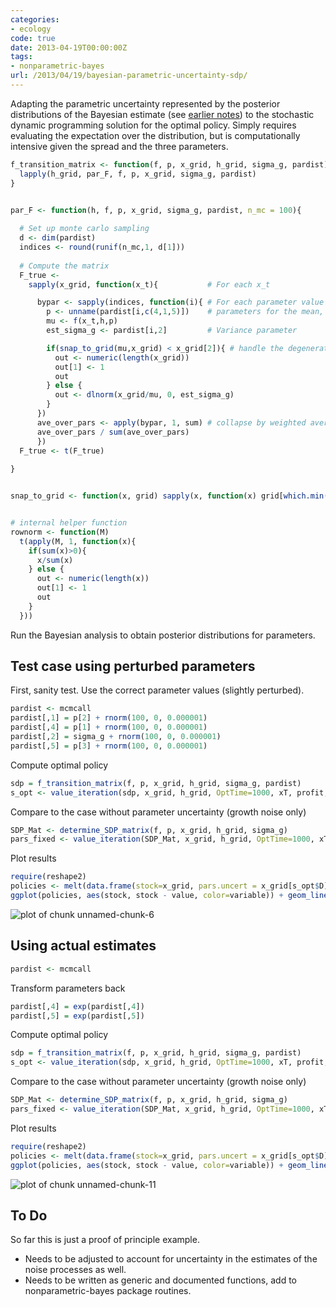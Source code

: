 ```yaml
---
categories:
- ecology
code: true
date: 2013-04-19T00:00:00Z
tags:
- nonparametric-bayes
url: /2013/04/19/bayesian-parametric-uncertainty-sdp/
---
```


Adapting the parametric uncertainty represented by the posterior distributions of the Bayesian estimate (see [earlier notes](http://carlboettiger.info/2013/04/12/parametric-bayesian-example.html)) to the stochastic dynamic programming solution for the optimal policy.  Simply requires evaluating the expectation over the distribution, but is computationally intensive given the spread and the three parameters.  





```r
f_transition_matrix <- function(f, p, x_grid, h_grid, sigma_g, pardist){
  lapply(h_grid, par_F, f, p, x_grid, sigma_g, pardist)
}


par_F <- function(h, f, p, x_grid, sigma_g, pardist, n_mc = 100){
  
  # Set up monte carlo sampling 
  d <- dim(pardist)
  indices <- round(runif(n_mc,1, d[1]))
  
  # Compute the matrix
  F_true <- 
    sapply(x_grid, function(x_t){           # For each x_t  

      bypar <- sapply(indices, function(i){ # For each parameter value
        p <- unname(pardist[i,c(4,1,5)])    # parameters for the mean, at current sample 
        mu <- f(x_t,h,p)
        est_sigma_g <- pardist[i,2]         # Variance parameter 

        if(snap_to_grid(mu,x_grid) < x_grid[2]){ # handle the degenerate case 
          out <- numeric(length(x_grid))
          out[1] <- 1
          out
        } else {
          out <- dlnorm(x_grid/mu, 0, est_sigma_g) 
        }
      })  
      ave_over_pars <- apply(bypar, 1, sum) # collapse by weighted average over possible parameters    
      ave_over_pars / sum(ave_over_pars)
      })
  F_true <- t(F_true)
        
}


snap_to_grid <- function(x, grid) sapply(x, function(x) grid[which.min(abs(grid - x))])   


# internal helper function
rownorm <- function(M) 
  t(apply(M, 1, function(x){ 
    if(sum(x)>0){
      x/sum(x)
    } else {
      out <- numeric(length(x))
      out[1] <- 1
      out
    }
  }))
```


Run the Bayesian analysis to obtain posterior distributions for parameters.  




## Test case using perturbed parameters

First, sanity test. Use the correct parameter values (slightly perturbed).  


```r
pardist <- mcmcall
pardist[,1] = p[2] + rnorm(100, 0, 0.000001)
pardist[,4] = p[1] + rnorm(100, 0, 0.000001)
pardist[,2] = sigma_g + rnorm(100, 0, 0.000001)
pardist[,5] = p[3] + rnorm(100, 0, 0.000001)
```


Compute optimal policy


```r
sdp = f_transition_matrix(f, p, x_grid, h_grid, sigma_g, pardist)
s_opt <- value_iteration(sdp, x_grid, h_grid, OptTime=1000, xT, profit, delta)
```


Compare to the case without parameter uncertainty (growth noise only)


```r
SDP_Mat <- determine_SDP_matrix(f, p, x_grid, h_grid, sigma_g)
pars_fixed <- value_iteration(SDP_Mat, x_grid, h_grid, OptTime=1000, xT, profit, delta)
```


Plot results


```r
require(reshape2)
policies <- melt(data.frame(stock=x_grid, pars.uncert = x_grid[s_opt$D], pars.fixed = x_grid[pars_fixed$D]), id="stock")
ggplot(policies, aes(stock, stock - value, color=variable)) + geom_line(alpha=1) + xlab("stock size") + ylab("escapement") 
```

![plot of chunk unnamed-chunk-6](http://farm9.staticflickr.com/8247/8664808783_af5240ec6e_o.png) 


## Using actual estimates



```r
pardist <- mcmcall
```


Transform parameters back


```r
pardist[,4] = exp(pardist[,4])
pardist[,5] = exp(pardist[,5])
```


Compute optimal policy


```r
sdp = f_transition_matrix(f, p, x_grid, h_grid, sigma_g, pardist)
s_opt <- value_iteration(sdp, x_grid, h_grid, OptTime=1000, xT, profit, delta)
```


Compare to the case without parameter uncertainty (growth noise only)


```r
SDP_Mat <- determine_SDP_matrix(f, p, x_grid, h_grid, sigma_g)
pars_fixed <- value_iteration(SDP_Mat, x_grid, h_grid, OptTime=1000, xT, profit, delta)
```


Plot results


```r
require(reshape2)
policies <- melt(data.frame(stock=x_grid, pars.uncert = x_grid[s_opt$D], pars.fixed = x_grid[pars_fixed$D]), id="stock")
ggplot(policies, aes(stock, stock - value, color=variable)) + geom_line(alpha=1) + xlab("stock size") + ylab("escapement") 
```

![plot of chunk unnamed-chunk-11](http://farm9.staticflickr.com/8264/8664820975_f29cc8d3be_o.png) 



## To Do

So far this is just a proof of principle example.  

* Needs to be adjusted to account for uncertainty in the estimates of the noise processes as well. 
* Needs to be written as generic and documented functions, add to nonparametric-bayes package routines.  


